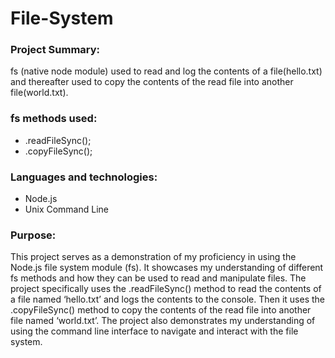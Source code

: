 # File-System
### Project Summary:
fs (native node module) used to read and log the contents of a file(hello.txt) and thereafter used to copy the contents of the read file into another file(world.txt).
### fs methods used:
- .readFileSync();
- .copyFileSync();
### Languages and technologies:
- Node.js
- Unix Command Line
### Purpose: 
This project serves as a demonstration of my proficiency in using the Node.js file system module (fs). It showcases my understanding of different fs methods and how they can be used to read and manipulate files. The project specifically uses the .readFileSync() method to read the contents of a file named ‘hello.txt’ and logs the contents to the console. Then it uses the .copyFileSync() method to copy the contents of the read file into another file named ‘world.txt’. The project also demonstrates my understanding of using the command line interface to navigate and interact with the file system.
